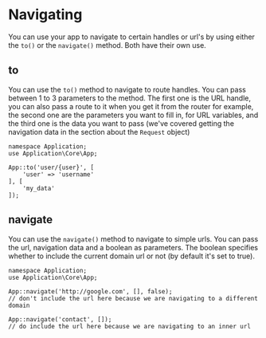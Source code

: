 # Navigating
You can use your app to navigate to certain handles or url's by using either the `to()` or the `navigate()` method. Both have their own use.

## to
You can use the `to()` method to navigate to route handles. You can pass between 1 to 3 parameters to the method. The first one is the URL handle, you can also pass a route to it when you get it from the router for example, the second one are the parameters you want to fill in, for URL variables, and the third one is the data you want to pass (we've covered getting the navigation data in the section about the `Request` object)
```
namespace Application;
use Application\Core\App;

App::to('user/{user}', [
    'user' => 'username'
], [
    'my_data'
]);
```

## navigate
You can use the `navigate()` method to navigate to simple urls. You can pass the url, navigation data and a boolean as parameters. The boolean specifies whether to include the current domain url or not (by default it's set to true).
```
namespace Application;
use Application\Core\App;

App::navigate('http://google.com', [], false);
// don't include the url here because we are navigating to a different domain

App::navigate('contact', []);
// do include the url here because we are navigating to an inner url
```